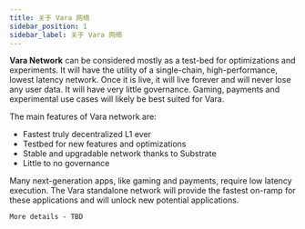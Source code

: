 ```yaml
---
title: 关于 Vara 网络
sidebar_position: 1
sidebar_label: 关于 Vara 网络
---
```


**Vara Network** can be considered mostly as a test-bed for optimizations and experiments. It will have the utility of a single-chain, high-performance, lowest latency network. Once it is live, it will live forever and will never lose any user data. It will have very little governance. Gaming, payments and experimental use cases will likely be best suited for Vara.

The main features of Vara network are:

- Fastest truly decentralized L1 ever
- Testbed for new features and optimizations
- Stable and upgradable network thanks to Substrate
- Little to no governance

Many next-generation apps, like gaming and payments, require low latency execution. The Vara standalone network will provide the fastest on-ramp for these applications and will unlock new potential applications.

```More details - TBD```